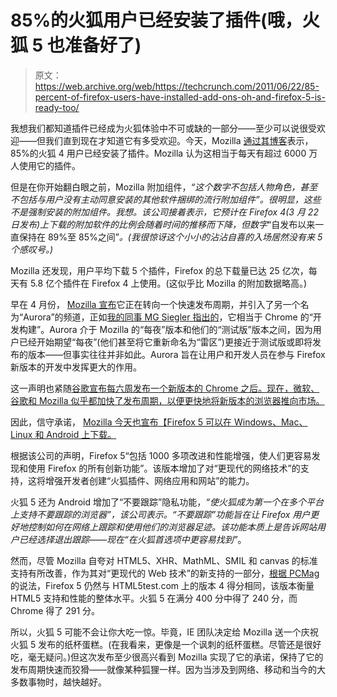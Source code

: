 # 85%的火狐用户已经安装了插件(哦，火狐 5 也准备好了)

> 原文：<https://web.archive.org/web/https://techcrunch.com/2011/06/22/85-percent-of-firefox-users-have-installed-add-ons-oh-and-firefox-5-is-ready-too/>

我想我们都知道插件已经成为火狐体验中不可或缺的一部分——至少可以说很受欢迎——但我们直到现在才知道它有多受欢迎。今天，Mozilla [通过其博客](https://web.archive.org/web/20221007141356/http://blog.mozilla.com/addons/2011/06/21/firefox-4-add-on-users/)表示，85%的火狐 4 用户已经安装了插件。Mozilla 认为这相当于每天有超过 6000 万人使用它的插件。

但是在你开始翻白眼之前，Mozilla 附加组件，*“这个数字不包括人物角色，甚至不包括与用户没有主动同意安装的其他软件捆绑的流行附加组件”。很明显，这些不是强制安装的附加组件。我想。该公司接着表示，它预计在 Firefox 4(3 月 22 日发布)上下载的附加软件的比例会随着时间的推移而下降，但数字*“自发布以来一直保持在 89%至 85%之间”*。(我很惊讶这个小小的沾沾自喜的入场居然没有来 5 个感叹号。)*

Mozilla 还发现，用户平均下载 5 个插件，Firefox 的总下载量已达 25 亿次，每天有 5.8 亿个插件在 Firefox 4 上使用。(这似乎比 Mozilla 的附加数据略高。)

早在 4 月份， [Mozilla 宣布](https://web.archive.org/web/20221007141356/http://blog.mozilla.com/blog/2011/04/13/new-channels-for-firefox-rapid-releases/)它正在转向一个快速发布周期，并引入了另一个名为“Aurora”的频道，正如[我的同事 MG Siegler 指出的](https://web.archive.org/web/20221007141356/https://beta.techcrunch.com/2011/04/13/mozilla-aurora/)，它相当于 Chrome 的“开发构建”。Aurora 介于 Mozilla 的“每夜”版本和他们的“测试版”版本之间，因为用户已经开始期望“每夜”(他们甚至将它重新命名为“雷区”)更接近于测试版或即将发布的版本——但事实往往并非如此。Aurora 旨在让用户和开发人员在参与 Firefox 新版本的开发中发挥更大的作用。

这一声明也紧随[谷歌宣布每六周发布一个新版本的 Chrome 之后。现在，微软、谷歌和 Mozilla 似乎都加快了发布周期，以便更快地将新版本的浏览器推向市场。](https://web.archive.org/web/20221007141356/https://beta.techcrunch.com/2010/07/22/google-chrome-versions/)

因此，信守承诺， [Mozilla 今天也宣布【Firefox 5 可以在 Windows、Mac、Linux 和 Android 上下载。](https://web.archive.org/web/20221007141356/http://blog.mozilla.com/blog/2011/06/21/mozilla-delivers-new-version-of-firefox-first-web-browser-to-support-do-not-track-on-multiple-platforms/)

根据该公司的声明，Firefox 5“包括 1000 多项改进和性能增强，使人们更容易发现和使用 Firefox 的所有创新功能”。该版本增加了对“更现代的网络技术”的支持，这将增强开发者创建“火狐插件、网络应用和网站”的能力。

火狐 5 还为 Android 增加了“不要跟踪”隐私功能，*“使火狐成为第一个在多个平台上支持不要跟踪的浏览器”，*该公司表示。“不要跟踪”功能旨在让 Firefox 用户更好地控制如何在网络上跟踪和使用他们的浏览器足迹。该功能本质上是告诉网站用户已经选择退出跟踪——现在*“在火狐首选项中更容易找到”*。

然而，尽管 Mozilla 自夸对 HTML5、XHR、MathML、SMIL 和 canvas 的标准支持有所改善，作为其对“更现代的 Web 技术”的新支持的一部分，[根据 PCMag](https://web.archive.org/web/20221007141356/http://www.pcmag.com/article2/0,2817,2387364,00.asp) 的说法，Firefox 5 仍然与 HTML5test.com 上的版本 4 得分相同，该版本衡量 HTML5 支持和性能的整体水平。火狐 5 在满分 400 分中得了 240 分，而 Chrome 得了 291 分。

所以，火狐 5 可能不会让你大吃一惊。毕竟，IE 团队决定给 Mozilla 送一个庆祝火狐 5 发布的纸杯蛋糕。(在我看来，更像是一个讽刺的纸杯蛋糕。尽管还是很好吃，毫无疑问。)但这次发布至少很高兴看到 Mozilla 实现了它的承诺，保持了它的发布周期快速而狡猾——就像某种狐狸一样。因为当涉及到网络、移动和当今的大多数事物时，越快越好。